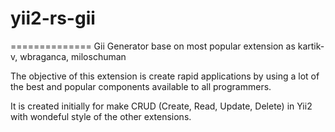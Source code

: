 # yii2-rs-gii
==============
Gii Generator base on most popular extension as kartik-v, wbraganca, miloschuman

The objective of this extension is create rapid applications by using a lot of the best and popular components available to all programmers.

It is created initially for make CRUD (Create, Read, Update, Delete) in Yii2 with wondeful style of the other extensions.

